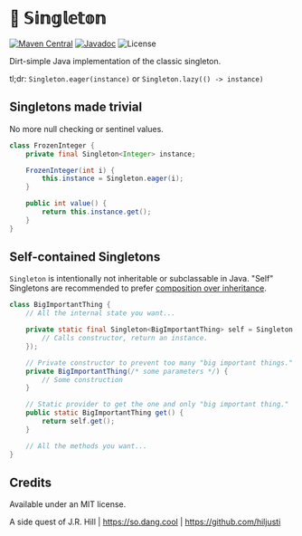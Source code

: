 # 🔂 𝕊𝕚𝕟𝕘𝕝𝕖𝕥𝕠𝕟

[![Maven Central](https://img.shields.io/maven-central/v/so.dang.cool/z.svg?label=Maven%20Central)](https://search.maven.org/search?q=g:%22so.dang.cool%22%20AND%20a:%22singleton%22)
[![Javadoc](https://javadoc.io/badge2/so.dang.cool/z/javadoc.svg)](https://javadoc.io/doc/so.dang.cool/singleton)
![License](https://img.shields.io/github/license/hiljusti/singleton)

Dirt-simple Java implementation of the classic singleton.

tl;dr: `Singleton.eager(instance)` or `Singleton.lazy(() -> instance)`

## Singletons made trivial

No more null checking or sentinel values.

```java
class FrozenInteger {
    private final Singleton<Integer> instance;

    FrozenInteger(int i) {
        this.instance = Singleton.eager(i);
    }

    public int value() {
        return this.instance.get();
    }
}
```

## Self-contained Singletons

`Singleton` is intentionally not inheritable or subclassable in Java. "Self"
Singletons are recommended to prefer [composition over inheritance][comp].

[comp]: https://en.wikipedia.org/wiki/Composition_over_inheritance

```java
class BigImportantThing {
    // All the internal state you want...

    private static final Singleton<BigImportantThing> self = Singleton.lazy(() -> {
        // Calls constructor, return an instance.
    });

    // Private constructor to prevent too many "big important things."
    private BigImportantThing(/* some parameters */) {
        // Some construction
    }

    // Static provider to get the one and only "big important thing."
    public static BigImportantThing get() {
        return self.get();
    }

    // All the methods you want...
}
```

## Credits

Available under an MIT license.

A side quest of J.R. Hill | https://so.dang.cool | https://github.com/hiljusti
